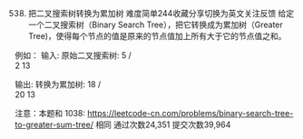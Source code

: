 538. 把二叉搜索树转换为累加树
难度简单244收藏分享切换为英文关注反馈
给定一个二叉搜索树（Binary Search Tree），把它转换成为累加树（Greater Tree)，使得每个节点的值是原来的节点值加上所有大于它的节点值之和。
 
例如：
输入: 原始二叉搜索树:
              5
            /   \
           2     13

输出: 转换为累加树:
             18
            /   \
          20     13
 
注意：本题和 1038: https://leetcode-cn.com/problems/binary-search-tree-to-greater-sum-tree/ 相同
通过次数24,351
提交次数39,964